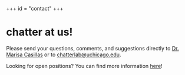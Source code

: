 +++
id = "contact"
+++

# chatter at us!

Please send your questions, comments, and suggestions directly to [Dr. Marisa Casillas](mailto:mcasillas@uchicago.edu) or to [chatterlab@uchicago.edu](mailto:chatterlab@uchicago.edu). 

Looking for open positions? You can find more information [here](../positions/)!